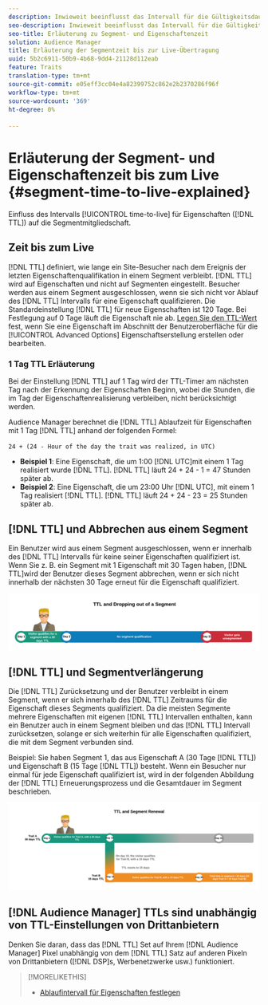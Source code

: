 ```yaml
---
description: Inwieweit beeinflusst das Intervall für die Gültigkeitsdauer der Eigenschaften (TTL) die Segmentmitgliedschaft.
seo-description: Inwieweit beeinflusst das Intervall für die Gültigkeitsdauer der Eigenschaften (TTL) die Segmentmitgliedschaft.
seo-title: Erläuterung zu Segment- und Eigenschaftenzeit
solution: Audience Manager
title: Erläuterung der Segmentzeit bis zur Live-Übertragung
uuid: 5b2c6911-50b9-4b68-9dd4-21128d112eab
feature: Traits
translation-type: tm+mt
source-git-commit: e05eff3cc04e4a82399752c862e2b2370286f96f
workflow-type: tm+mt
source-wordcount: '369'
ht-degree: 0%

---
```



# Erläuterung der Segment- und Eigenschaftenzeit bis zum Live {#segment-time-to-live-explained}

Einfluss des Intervalls [!UICONTROL time-to-live] für Eigenschaften ([!DNL TTL]) auf die Segmentmitgliedschaft.

<!-- segment-ttl-explained.xml -->

## Zeit bis zum Live

[!DNL TTL] definiert, wie lange ein Site-Besucher nach dem Ereignis der letzten Eigenschaftenqualifikation in einem Segment verbleibt. [!DNL TTL] wird auf Eigenschaften und nicht auf Segmenten eingestellt. Besucher werden aus einem Segment ausgeschlossen, wenn sie sich nicht vor Ablauf des [!DNL TTL] Intervalls für eine Eigenschaft qualifizieren. Die Standardeinstellung [!DNL TTL] für neue Eigenschaften ist 120 Tage. Bei Festlegung auf 0 Tage läuft die Eigenschaft nie ab. [Legen Sie den TTL-Wert](../../features/traits/create-onboarded-rule-based-traits.md#set-expiration-interval) fest, wenn Sie eine Eigenschaft im Abschnitt der Benutzeroberfläche für die [!UICONTROL Advanced Options] Eigenschaftserstellung erstellen oder bearbeiten.

### 1 Tag TTL Erläuterung

Bei der Einstellung [!DNL TTL] auf 1 Tag wird der TTL-Timer am nächsten Tag nach der Erkennung der Eigenschaften Beginn, wobei die Stunden, die im Tag der Eigenschaftenrealisierung verbleiben, nicht berücksichtigt werden.

Audience Manager berechnet die [!DNL TTL] Ablaufzeit für Eigenschaften mit 1 Tag [!DNL TTL] anhand der folgenden Formel:

`24 + (24 - Hour of the day the trait was realized, in UTC)`

* **Beispiel 1**: Eine Eigenschaft, die um 1:00 [!DNL UTC]mit einem 1 Tag realisiert wurde [!DNL TTL]. [!DNL TTL] läuft 24 + 24 - 1 = 47 Stunden später ab.
* **Beispiel 2**: Eine Eigenschaft, die um 23:00 Uhr [!DNL UTC], mit einem 1 Tag realisiert [!DNL TTL]. [!DNL TTL] läuft 24 + 24 - 23 = 25 Stunden später ab.

## [!DNL TTL] und Abbrechen aus einem Segment

Ein Benutzer wird aus einem Segment ausgeschlossen, wenn er innerhalb des [!DNL TTL] Intervalls für keine seiner Eigenschaften qualifiziert ist. Wenn Sie z. B. ein Segment mit 1 Eigenschaft mit 30 Tagen haben, [!DNL TTL]wird der Benutzer dieses Segment abbrechen, wenn er sich nicht innerhalb der nächsten 30 Tage erneut für die Eigenschaft qualifiziert.

![](assets/ttl-explained.png)

## [!DNL TTL] und Segmentverlängerung

Die [!DNL TTL] Zurücksetzung und der Benutzer verbleibt in einem Segment, wenn er sich innerhalb des [!DNL TTL] Zeitraums für die Eigenschaft dieses Segments qualifiziert. Da die meisten Segmente mehrere Eigenschaften mit eigenen [!DNL TTL] Intervallen enthalten, kann ein Benutzer auch in einem Segment bleiben und das [!DNL TTL] Intervall zurücksetzen, solange er sich weiterhin für alle Eigenschaften qualifiziert, die mit dem Segment verbunden sind.

Beispiel: Sie haben Segment 1, das aus Eigenschaft A (30 Tage [!DNL TTL]) und Eigenschaft B (15 Tage [!DNL TTL]) besteht. Wenn ein Besucher nur einmal für jede Eigenschaft qualifiziert ist, wird in der folgenden Abbildung der [!DNL TTL] Erneuerungsprozess und die Gesamtdauer im Segment beschrieben.

![](assets/ttl-renewal.png)

## [!DNL Audience Manager] TTLs sind unabhängig von TTL-Einstellungen von Drittanbietern

Denken Sie daran, dass das [!DNL TTL] Set auf Ihrem [!DNL Audience Manager] Pixel unabhängig von dem [!DNL TTL] Satz auf anderen Pixeln von Drittanbietern ([!DNL DSP]s, Werbenetzwerke usw.) funktioniert.

>[!MORELIKETHIS]
>
>* [Ablaufintervall für Eigenschaften festlegen](../../features/traits/create-onboarded-rule-based-traits.md#set-expiration-interval)

